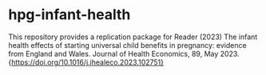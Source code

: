 # hpg-infant-health
This repository provides a replication package for Reader (2023) The infant health effects of starting universal child benefits in pregnancy: evidence from England and Wales. Journal of Health Economics, 89, May 2023.{https://doi.org/10.1016/j.jhealeco.2023.102751}



